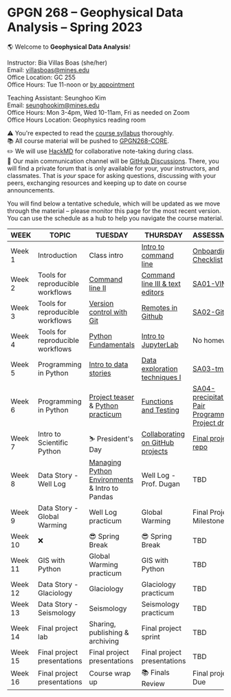 # GPGN 268 – Geophysical Data Analysis – Spring 2023

🌎 Welcome to **Geophysical Data Analysis**! 

Instructor: Bia Villas Boas (she/her)   
Email: villasboas@mines.edu  
Office Location: GC 255   
Office Hours: Tue 11-noon or [by appointment](https://outlook.office.com/bookwithme/user/12dfdf8a370d4da38883619eb1ea9ff0@mines.edu/meetingtype/vVN_CGb6SES1g6k53wy79A2?anonymous)  

Teaching Assistant: Seunghoo Kim  
Email: seunghookim@mines.edu  
Office Hours: Mon 3-4pm, Wed 10-11am, Fri as needed on Zoom  
Office Hours Location: Geophysics reading room  

⚠️ You're expected to read the [course syllabus](https://github.com/GPGN-268/GPGN268-CORE/blob/main/docs/syllabus-fall2023.md) thoroughly.  
📚 All course material will be pushed to [GPGN268-CORE](https://github.com/GPGN-268/GPGN268-CORE).  
✏️ We will use [HackMD](https://hackmd.io/@villasboas/GPGN268/edit) for collaborative note-taking during class.   
💬 Our main communication channel will be [GitHub Discussions](https://github.com/orgs/GPGN-268/discussions). There, you will find a private forum that is only available for your, your instructors, and classmates. That is *your* space for asking questions, discussing with your peers, exchanging resources and keeping up to date on course announcements.  



You will find below a tentative schedule, which will be updated as we move through the material – please monitor this page for the most recent version. You can use the schedule as a hub to help you navigate the course material. 

| **WEEK** | **TOPIC**                        | **TUESDAY**                                 | **THURSDAY**                                       | **ASSESSMENT**           |
| -------- | -------------------------------- | ------------------------------------------- | -------------------------------------------------- | ------------------------ |
| Week 1   | Introduction                     | Class intro                                 | [Intro to command line](https://github.com/GPGN-268/GPGN268-CORE/blob/main/lecture-notes/L02-intro-shell.md)                              | [Onboarding Checklist](https://github.com/GPGN-268/GPGN268-CORE/blob/main/assignments/onboarding.md) |
| Week 2   | Tools for reproducible workflows | [Command line II](https://github.com/GPGN-268/GPGN268-CORE/blob/main/lecture-notes/L03-files-directories.md)                             | [Command line III & text editors](https://github.com/GPGN-268/GPGN268-CORE/blob/main/lecture-notes/L04-combine-commands.md)                    | [SA01-VIM](https://github.com/GPGN-268/GPGN268-CORE/tree/main/assignments)                 |
| Week 3   | Tools for reproducible workflows | [Version control with Git](https://github.com/GPGN-268/GPGN268-CORE/blob/main/lecture-notes/L05-version-control.md)                    | [Remotes in Github](https://github.com/GPGN-268/GPGN268-CORE/blob/main/lecture-notes/L06-git-remotes.md)                                  | [SA02-GitHub](https://github.com/GPGN-268/GPGN268-CORE/blob/main/assignments/SA02-github.md)              |
| Week 4   | Tools for reproducible workflows | [Python Fundamentals](https://github.com/GPGN-268/GPGN268-CORE/blob/main/lecture-notes/L07-intro-python.md)        | [Intro to JupyterLab](https://github.com/GPGN-268/GPGN268-CORE/blob/main/lecture-notes/L08-intro-jupyter.md) | No homework                      |
| Week 5   | Programming in Python            | [Intro to data stories](https://github.com/GPGN-268/GPGN268-CORE/tree/main/assignments/intro-python/notebooks) |[Data exploration techniques I](https://github.com/GPGN-268/GPGN268-CORE/blob/main/lecture-notes/L10-exploration.ipynb)                             | [SA03-tmax](https://github.com/GPGN-268/GPGN268-CORE/blob/main/assignments/SA03-meteo-denver.md)                      |
| Week 6   | Programming in Python            | [Project teaser](https://github.com/GPGN-268/GPGN268-CORE/blob/main/lecture-notes/L11-project-teaser.pdf) & [Python practicum](https://github.com/GPGN-268/GPGN268-CORE/tree/main/assignments/intro-python/notebooks)                      | [Functions and Testing](https://github.com/GPGN-268/GPGN268-CORE/blob/main/lecture-notes/L12-functions-testing.ipynb)                    | [SA04-precipitation](https://github.com/GPGN-268/GPGN268-CORE/blob/main/assignments/SA04-precip-denver.md), [Pair Programming](https://github.com/GPGN-268/GPGN268-CORE/blob/main/assignments/SA05-pair-programming.md), [Project draft](https://github.com/GPGN-268/GPGN268-CORE/blob/main/assignments/FP01-pitch.md)                     |    
| Week 7   | Intro to Scientific Python       |     ⛷️ President's Day              | [Collaborating on GitHub projects](https://github.com/GPGN-268/GPGN268-CORE/blob/main/assignments/FP02-project-repo.md)                     | [Final project repo](https://github.com/GPGN-268/GPGN268-CORE/blob/main/assignments/FP02-project-repo.md)                      |
| Week 8   | Data Story - Well Log            | [Managing Python Environments](https://github.com/GPGN-268/GPGN268-CORE/blob/main/lecture-notes/L14-environments.md) & Intro to Pandas                                    | Well Log - Prof. Dugan                                | TBD                      |
| Week 9   | Data Story - Global Warming      | Well Log practicum                               | Global Warming                                     | Final Project Milestone  |
| Week 10  | ❌                               | 😎 Spring Break                             | 😎  Spring Break                                   | TBD                      |
| Week 11  | GIS with Python                  | Global Warming practicum                    | GIS with Python                                    | TBD                      |
| Week 12  | Data Story - Glaciology          | Glaciology                                  | Glaciology practicum                               | TBD                      |
| Week 13  | Data Story - Seismology          | Seismology                                  | Seismology practicum                               | TBD                      |
| Week 14  | Final project lab                | Sharing, publishing & archiving             | Final project sprint                               | TBD                      |
| Week 15  | Final project presentations      | Final project presentations                 | Final project presentations                        | TBD                      |
| Week 16  | Final project presentations      | Course wrap up                              | 📚 Finals Review                                   | Final project Due        |
